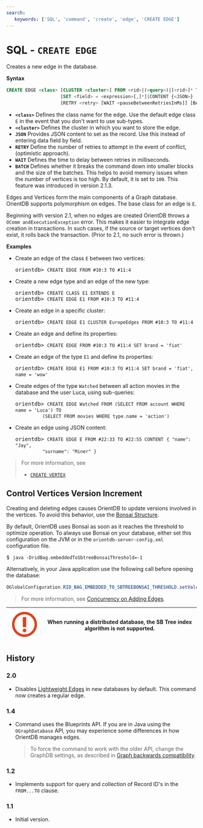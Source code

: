 ```yaml
---
search:
   keywords: ['SQL', 'command', 'create', 'edge', 'CREATE EDGE']
---
```


# SQL - `CREATE EDGE`

Creates a new edge in the database.

**Syntax**

```sql
CREATE EDGE <class> [CLUSTER <cluster>] FROM <rid>|(<query>)|[<rid>]* TO <rid>|(<query>)|[<rid>]*
                    [SET <field> = <expression>[,]*]|CONTENT {<JSON>}
                    [RETRY <retry> [WAIT <pauseBetweenRetriesInMs]] [BATCH <batch-size>]
```

- **`<class>`** Defines the class name for the edge.  Use the default edge class `E` in the event that you don't want to use sub-types.
- **`<cluster>`** Defines the cluster in which you want to store the edge.
- **`JSON`** Provides JSON content to set as the record.  Use this instead of entering data field by field.
- **`RETRY`** Define the number of retries to attempt in the event of conflict, (optimistic approach).
- **`WAIT`** Defines the time to delay between retries in milliseconds.
- **`BATCH`** Defines whether it breaks the command down into smaller blocks and the size of the batches.  This helps to avoid memory issues when the number of vertices is too high.  By default, it is set to `100`.  This feature was introduced in version 2.1.3.

Edges and Vertices form the main components of a Graph database.  OrientDB supports polymorphism on edges.  The base class for an edge is `E`. 

Beginning with version 2.1, when no edges are created OrientDB throws a `OComm
andExecutionException` error.  This makes it easier to integrate edge creation in transactions.  In such cases, if the source or target vertices don't exist, it rolls back the transaction.  (Prior to 2.1, no such error is thrown.)


**Examples**

- Create an edge of the class `E` between two vertices:

  <pre>
  orientdb> <code class="lang-sql userinput">CREATE EDGE FROM #10:3 TO #11:4</code>
  </pre>

- Create a new edge type and an edge of the new type:

  <pre>
  orientdb> <code class="lang-sql userinput">CREATE CLASS E1 EXTENDS E</code>
  orientdb> <code class="lang-sql userinput">CREATE EDGE E1 FROM #10:3 TO #11:4</code>
  </pre>

- Create an edge in a specific cluster:

  <pre>
  orientdb> <code class="lang-sql userinput">CREATE EDGE E1 CLUSTER EuropeEdges FROM #10:3 TO #11:4</code>
  </pre>

- Create an edge and define its properties:

  <pre>
  orientdb> <code class="lang-sql userinput">CREATE EDGE FROM #10:3 TO #11:4 SET brand = 'fiat'</code>
  </pre>

- Create an edge of the type `E1` and define its properties:
 
  <pre>
  orientdb> <code class="lang-sql userinput">CREATE EDGE E1 FROM #10:3 TO #11:4 SET brand = 'fiat', name = 'wow'</code>
  </pre>

- Create edges of the type `Watched` between all action movies in the database and the user Luca, using sub-queries:

  <pre>
  orientdb> <code class="lang-sql userinput">CREATE EDGE Watched FROM (SELECT FROM account WHERE name = 'Luca') TO 
            (SELECT FROM movies WHERE type.name = 'action')</code>
  </pre>

- Create an edge using JSON content:

  <pre>
  orientdb> <code class="lang-sql userinput">CREATE EDGE E FROM #22:33 TO #22:55 CONTENT</code> <code class='lang-json userinput'>{ "name": "Jay", 
            "surname": "Miner" }</code>
  </pre>



>For more information, see
>
>- [`CREATE VERTEX`](SQL-Create-Vertex.md)


## Control Vertices Version Increment

Creating and deleting edges causes OrientDB to update versions involved in the vertices.  To avoid this behavior, use the [Bonsai Structure](RidBag.md).

By default, OrientDB uses Bonsai as soon as it reaches the threshold to optimize operation.  To always use Bonsai on your database, either set this configuration on the JVM or in the `orientdb-server-config.xml` configuration file.

<pre>
$ <code class="userinput lang-sh">java -DridBag.embeddedToSbtreeBonsaiThreshold=-1</code>
</pre>

Alternatively, in your Java application use the following call before opening the database:

```java
OGlobalConfiguration.RID_BAG_EMBEDDED_TO_SBTREEBONSAI_THRESHOLD.setValue(-1);
```

>For more information, see [Concurrency on Adding Edges](Concurrency.md#concurrency-on-adding-edges).

| ![NOTE](images/warning.png) | When running a distributed database, the SB Tree index algorithm is not supported.|
|----|----|



## History

### 2.0

- Disables [Lightweight Edges](Lightweight-Edges.md) in new databases by default.  This command now creates a regular edge.

### 1.4

- Command uses the Blueprints API.  If you are in Java using the `OGraphDatabase` API, you may experience some differences in how OrientDB manages edges.

  >To force the command to work with the older API, change the GraphDB settings, as described in [Graph backwards compatibility](SQL-Alter-Database.md#use-graphdb-create-with-releases-before-14).

### 1.2

- Implements support for query and collection of Record ID's in the `FROM...TO` clause.

### 1.1

- Initial version.
